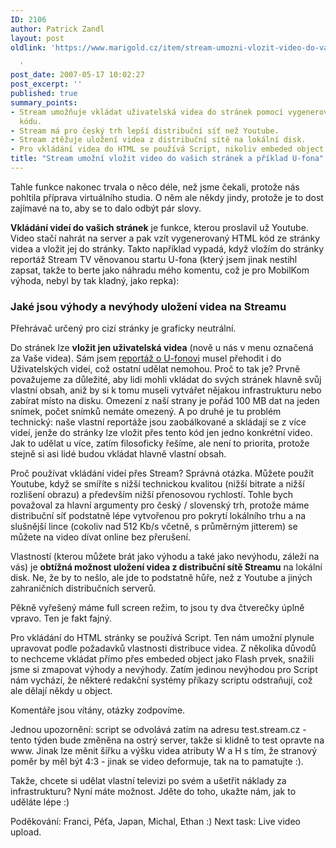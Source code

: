 ```yaml
---
ID: 2106
author: Patrick Zandl
layout: post
oldlink: 'https://www.marigold.cz/item/stream-umozni-vlozit-video-do-vasich-stranek-a-priklad-u-fona

  '
post_date: 2007-05-17 10:02:27
post_excerpt: ''
published: true
summary_points:
- Stream umožňuje vkládat uživatelská videa do stránek pomocí vygenerovaného HTML
  kódu.
- Stream má pro český trh lepší distribuční síť než Youtube.
- Stream ztěžuje uložení videa z distribuční sítě na lokální disk.
- Pro vkládání videa do HTML se používá Script, nikoliv embeded object.
title: "Stream umožní vložit video do vašich stránek a příklad U-fona"
---
```


Tahle funkce nakonec trvala o něco déle, než jsme čekali, protože nás pohltila příprava virtuálního studia. O něm ale někdy jindy, protože je to dost zajímavé na to, aby se to dalo odbýt pár slovy. 

<strong>Vkládání videí do vašich stránek</strong> je funkce, kterou proslavil už Youtube. Video stačí nahrát na server a pak vzít vygenerovaný HTML kód ze stránky videa a vložit jej do stránky. Takto například vypadá, když vložím do stránky reportáž Stream TV věnovanou startu U-fona (který jsem jinak nestihl zapsat, takže to berte jako náhradu mého komentu, což je pro MobilKom výhoda, nebyl by tak kladný, jako repka):

<script src="http://www.stream.cz/include/3701?w=400&h=300"></script>

<h3>Jaké jsou výhody a nevýhody uložení videa na Streamu</h3>

Přehrávač určený pro cizí stránky je graficky neutrální.

Do stránek lze <strong>vložit jen uživatelská videa</strong> (nově u nás v menu označená za Vaše videa). Sám jsem <a href="http://www.stream.cz/clanek/928-u-fon-priletel-co-je-zac">reportáž o U-fonovi</a> musel přehodit i do Uživatelských videí, což ostatní udělat nemohou. Proč to tak je? Prvně považujeme za důležité, aby lidi mohli vkládat do svých stránek hlavně svůj vlastní obsah, aniž by si k tomu museli vytvářet nějakou infrastrukturu nebo zabírat místo na disku. Omezení z naší strany je pořád 100 MB dat na jeden snímek, počet snímků nemáte omezený. A po druhé je tu problém technický: naše vlastní reportáže jsou zaobálkované a skládají se z více videí, jenže do stránky lze vložit přes tento kód jen jedno konkrétní video. Jak to udělat u více, zatím filosoficky řešíme, ale není to priorita, protože stejně si asi lidé budou vkládat hlavně vlastní obsah. 

Proč používat vkládání videí přes Stream? Správná otázka. Můžete použít Youtube, když se smíříte s nižší technickou kvalitou (nižší bitrate a nižší rozlišení obrazu) a především nižší přenosovou rychlostí. Tohle bych považoval za hlavní argumenty pro český / slovenský trh, protože máme distribuční síť podstatně lépe vytvořenou pro pokrytí lokálního trhu a na slušnější lince (cokoliv nad 512 Kb/s včetně, s průměrným jitterem) se můžete na video dívat online bez přerušení. 

Vlastností (kterou můžete brát jako výhodu a také jako nevýhodu, záleží na vás) je <strong>obtížná možnost uložení videa z distribuční sítě Streamu</strong> na lokální disk. Ne, že by to nešlo, ale jde to podstatně hůře, než z Youtube a jiných zahraničních distribučních serverů. 

Pěkně vyřešený máme full screen režim, to jsou ty dva čtverečky úplně vpravo. Ten je fakt fajný.  

Pro vkládání do HTML stránky se používá Script. Ten nám umožní plynule upravovat podle požadavků vlastnosti distribuce videa. Z několika důvodů to nechceme vkládat přímo přes embeded object jako Flash prvek, snažili jsme si zmapovat výhody a nevýhody. Zatím jedinou nevýhodou pro Script nám vychází, že některé redakční systémy příkazy scriptu odstraňují, což ale dělají někdy u object. 

Komentáře jsou vítány, otázky zodpovíme. 

Jednou upozornění: script se odvolává zatím na adresu test.stream.cz - tento týden bude změněna na ostrý server, takže si klidně to test opravte na www. Jinak lze měnit šířku a výšku videa atributy W a H s tím, že stranový poměr by měl být 4:3 - jinak se video deformuje, tak na to pamatujte :). 

Takže, chcete si udělat vlastní televizi po svém a ušetřit náklady za infrastrukturu? Nyní máte možnost. Jděte do toho, ukažte nám, jak to uděláte lépe :)
 
Poděkování: Franci, Péťa, Japan, Michal, Ethan :)
Next task: Live video upload.